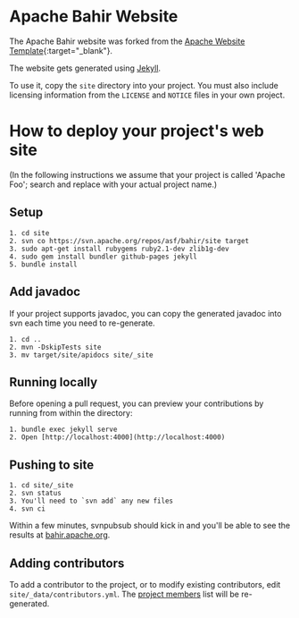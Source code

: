 <!--
{% comment %}
Licensed to the Apache Software Foundation (ASF) under one or more
contributor license agreements.  See the NOTICE file distributed with
this work for additional information regarding copyright ownership.
The ASF licenses this file to you under the Apache License, Version 2.0
(the "License"); you may not use this file except in compliance with
the License.  You may obtain a copy of the License at

http://www.apache.org/licenses/LICENSE-2.0

Unless required by applicable law or agreed to in writing, software
distributed under the License is distributed on an "AS IS" BASIS,
WITHOUT WARRANTIES OR CONDITIONS OF ANY KIND, either express or implied.
See the License for the specific language governing permissions and
limitations under the License.
{% endcomment %}
-->

# Apache Bahir Website

The Apache Bahir website was forked from the [Apache Website Template](https://github.com/apache/apache-website-template){:target="_blank"}.

The website gets generated using [Jekyll](https://jekyllrb.com/).

To use it, copy the `site` directory into your project.  You must also
include licensing information from the `LICENSE` and `NOTICE` files in
your own project.

# How to deploy your project's web site

(In the following instructions we assume that your project is called
'Apache Foo'; search and replace with your actual project name.)

## Setup

```
1. cd site
2. svn co https://svn.apache.org/repos/asf/bahir/site target
3. sudo apt-get install rubygems ruby2.1-dev zlib1g-dev
4. sudo gem install bundler github-pages jekyll
5. bundle install
```

## Add javadoc

If your project supports javadoc, you can copy the generated javadoc
into svn each time you need to re-generate.

```
1. cd ..
2. mvn -DskipTests site
3. mv target/site/apidocs site/_site
```

## Running locally

Before opening a pull request, you can preview your contributions by
running from within the directory:

```
1. bundle exec jekyll serve
2. Open [http://localhost:4000](http://localhost:4000)
```

## Pushing to site

```
1. cd site/_site
2. svn status
3. You'll need to `svn add` any new files
4. svn ci
```

Within a few minutes, svnpubsub should kick in and you'll be able to
see the results at
[bahir.apache.org](https://bahir.apache.org/).

## Adding contributors

To add a contributor to the project, or to modify existing contributors,
edit `site/_data/contributors.yml`.
The [project members](http://localhost:4000/community-members)
list will be re-generated.

